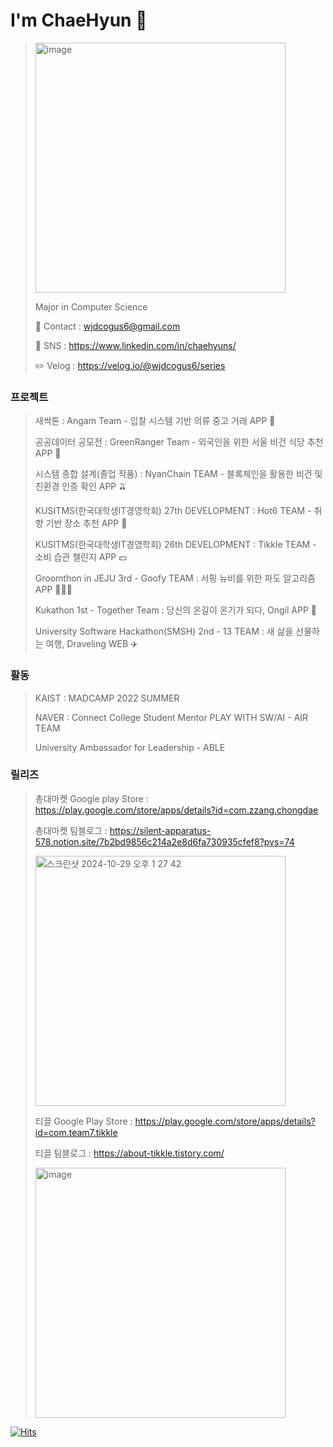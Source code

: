 # I'm ChaeHyun 🔭

> <img width="400" alt="image" src="https://github.com/chaehyuns/chaehyuns/assets/80222352/44ad7032-acb3-4d92-bd5f-cc04ed83a878">
>
> Major in Computer Science
> 
> 📩 Contact : wjdcogus6@gmail.com
>
> 📲 SNS : https://www.linkedin.com/in/chaehyuns/
>
> ✏️ Velog : https://velog.io/@wjdcogus6/series


### 프로젝트

> 새싹톤 : Angam Team - 입찰 시스템 기반 의류 중고 거래 APP 👕
>
> 공공데이터 공모전 : GreenRanger Team - 외국인을 위한 서울 비건 식당 추천 APP 🥬
>
> 시스템 종합 설계(졸업 작품) : NyanChain TEAM - 블록체인을 활용한 비건 및 친환경 인증 확인 APP 🫒
> 
> KUSITMS(한국대학생IT경영학회) 27th DEVELOPMENT :  Hot6 TEAM - 취향 기반 장소 추천 APP 👾
> 
> KUSITMS(한국대학생IT경영학회) 26th DEVELOPMENT : Tikkle TEAM - 소비 습관 챌린지 APP 💵
>
> Groomthon in JEJU 3rd - Goofy TEAM : 서핑 뉴비를 위한 파도 알고리즘 APP 🏄🏻‍♂️
> 
> Kukathon 1st - Together Team : 당신의 온길이 온기가 되다, Ongil APP 🦺
>
> University Software Hackathon(SMSH) 2nd - 13 TEAM : 새 삶을 선물하는 여행, Draveling WEB ✈️
> 

### 활동

> KAIST : MADCAMP 2022 SUMMER
> 
> NAVER : Connect College Student Mentor PLAY WITH SW/AI - AIR TEAM
> 
> University Ambassador for Leadership - ABLE
> 

### 릴리즈

> 총대마켓 Google play Store : https://play.google.com/store/apps/details?id=com.zzang.chongdae
>
> 총대마켓 팀블로그 : https://silent-apparatus-578.notion.site/7b2bd9856c214a2e8d6fa730935cfef8?pvs=74
>
> <img width="400" alt="스크린샷 2024-10-29 오후 1 27 42" src="https://github.com/user-attachments/assets/e15c6b90-e71b-475f-abce-2c02c5ff5d93">
> 
> 티끌 Google Play Store : https://play.google.com/store/apps/details?id=com.team7.tikkle
>
> 티끌 팀블로그 : https://about-tikkle.tistory.com/
> 
> <img width="400" alt="image" src="https://github.com/chaehyuns/chaehyuns/assets/80222352/ac1ca946-b0b9-4180-801e-2b0f584de35f">
> 

>
 <!--
 ### My GitHub Stats 🪄
![Chaehyun's GitHub stats](https://github-readme-stats.vercel.app/api?username=chaehyuns&show_icons=true&theme=dracula)

-->

[![Hits](https://hits.seeyoufarm.com/api/count/incr/badge.svg?url=https%3A%2F%2Fgithub.com%2Fchaehyuns%2Fchaehyuns&count_bg=%2398435F&title_bg=%23555555&icon=kotlin.svg&icon_color=%23F1ADAD&title=hits&edge_flat=false)](https://hits.seeyoufarm.com)
